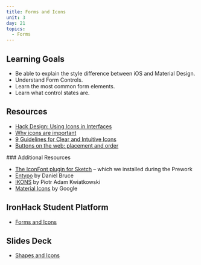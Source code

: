 ```yaml
---
title: Forms and Icons
unit: 3
day: 21
topics:
  - Forms
---
```

## Learning Goals

* Be able to explain the style difference between iOS and Material Design.
* Understand Form Controls.
* Learn the most common form elements.
* Learn what control states are.

## Resources

* [Hack Design: Using Icons in Interfaces](https://hackdesign.org/lessons/24)
* [Why icons are important](https://medium.com/@Claromentis/why-icons-are-important-29dd86ac45d0)
* [9 Guidelines for Clear and Intuitive Icons](http://uxmovement.com/buttons/9-guidelines-for-clear-and-intuitive-icons/)
* [Buttons on the web: placement and order](https://uxdesign.cc/buttons-placement-and-order-bb1c4abadfcb)

\### Additional Resources

* [The IconFont plugin for Sketch](https://github.com/keremciu/sketch-iconfont) – which we installed during the Prework
* [Entypo](http://www.entypo.com/) by Daniel Bruce
* [IKONS](http://ikons.piotrkwiatkowski.co.uk/) by Piotr Adam Kwiatkowski
* [Material Icons](https://material.io/tools/icons/?style=baseline) by Google

## IronHack Student Platform

* [Forms and Icons](http://learn.ironhack.com/#/learning_unit/7089)

## Slides Deck

* [Shapes and Icons](https://drive.google.com/open?id=1EJ4kE5ZL7ues4yb82D6evlO43AzSZ-60lGZOje-QAzw)
